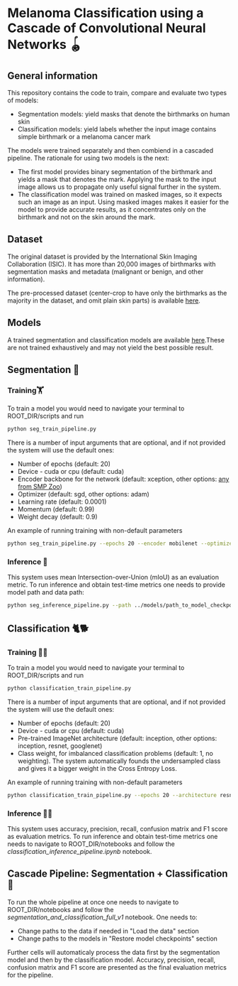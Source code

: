 # Melanoma Classification using a Cascade of Convolutional Neural Networks 🪀

## General information

This repository contains the code to train, compare and evaluate two types of models:
- Segmentation models: yield masks that denote the birthmarks on human skin
- Classification models: yield labels whether the input image contains simple birthmark or a melanoma cancer mark


The models were trained separately and then combiend in a cascaded pipeline. The rationale for using two models is the next:
- The first model provides binary segmentation of the birthmark and yields a mask that denotes the mark. Applying the mask to the input image allows us to propagate only useful signal further in the system.
- The classification model was trained on masked images, so it expects such an image as an input. Using masked images makes it easier for the model to provide accurate results, as it concentrates only on the birthmark and not on the skin around the mark.

## Dataset

The original dataset is provided by the International Skin Imaging Collaboration (ISIC). It has more than 20,000 images of birthmarks with segmentation masks and metadata (malignant or benign, and other information).

The pre-processed dataset (center-crop to have only the birthmarks as the majority in the dataset, and omit plain skin parts) is available [here](https://drive.google.com/drive/folders/163Pxx-OQUoTW87xZ1VMHgldyd-E6uTWu?usp=sharing).

## Models

A trained segmentation and classification models are available [here](https://drive.google.com/drive/folders/163Pxx-OQUoTW87xZ1VMHgldyd-E6uTWu?usp=sharing).These are not trained exhaustively and may not yield the best possible result. 

## Segmentation 🔬

### Training🏋️

To train a model you would need to navigate your terminal to ROOT_DIR/scripts and run 

```bash
python seg_train_pipeline.py
```
There is a number of input arguments that are optional, and if not provided the system will use the default ones:

- Number of epochs (default: 20) 
- Device - cuda or cpu (default: cuda)
- Encoder backbone for the network (default: xception, other options: [any from SMP Zoo](https://github.com/qubvel/segmentation_models#models-and-backbones))
- Optimizer (default: sgd, other options: adam) 
- Learning rate (default: 0.0001) 
- Momentum (default: 0.99) 
- Weight decay (default: 0.9) 

An example of running training with non-default parameters

```bash
python seg_train_pipeline.py --epochs 20 --encoder mobilenet --optimizer adam --learning_rate 0.001 --momentum 0.9 --weight_decay 0.5
```

### Inference 🧘‍

This system uses mean Intersection-over-Union (mIoU) as an evaluation metric. To run inference and obtain test-time metrics one needs to provide model path and data path:
```bash
python seg_inference_pipeline.py --path ../models/path_to_model_checkpoint.pth --data_path ../dataset/
```

## Classification 🐈🐕

### Training 🏋️‍♀️

To train a model you would need to navigate your terminal to ROOT_DIR/scripts and run 

```bash
python classification_train_pipeline.py
```
There is a number of input arguments that are optional, and if not provided the system will use the default ones:

- Number of epochs (default: 20) 
- Device - cuda or cpu (default: cuda)
- Pre-trained ImageNet architecture (default: inception, other options: inception, resnet, googlenet)
- Class weight, for imbalanced classification problems (default: 1, no weighting). The system automatically founds the undersampled class and gives it a bigger weight in the Cross Entropy Loss.

An example of running training with non-default parameters

```bash
python classification_train_pipeline.py --epochs 20 --architecture resnet --class_weight 3
```

### Inference 🧘‍♀️

This system uses accuracy, precision, recall, confusion matrix and F1 score as evaluation metrics. To run inference and obtain test-time metrics one needs to navigate to ROOT_DIR/notebooks and follow the _classification_inference_pipeline.ipynb_ notebook.

## Cascade Pipeline: Segmentation + Classification 🚀

To run the whole pipeline at once one needs to navigate to ROOT_DIR/notebooks and follow the _segmentation_and_classification_full_v1_ notebook. One needs to:
- Change paths to the data if needed in "Load the data" section
- Change paths to the models in "Restore model checkpoints" section

Further cells will automaticaly process the data first by the segmentation model and then by the classification model. Accuracy, precision, recall, confusion matrix and F1 score are presented as the final evaluation metrics for the pipeline.
